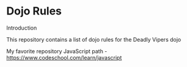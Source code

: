 Dojo Rules
==========
Introduction 

This repository contains a list of dojo rules for the Deadly Vipers dojo

My favorite repository JavaScript
path - https://www.codeschool.com/learn/javascript

